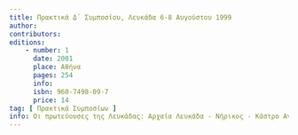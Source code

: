 ```yaml
---
title: Πρακτικά Δ΄ Συμποσίου, Λευκάδα 6-8 Αυγούστου 1999
author: 
contributors: 
editions: 
    - number: 1
      date: 2001
      place: Αθήνα
      pages: 254
      info: 
      isbn: 960-7498-09-7
      price: 14
tag: [ Πρακτικά Συμποσίων ]
info: Οι πρωτεύουσες της Λευκάδας: Αρχαία Λευκάδα - Νήρικος - Κάστρο Αγίας Μαύρας - Αμαξική.
---
```

